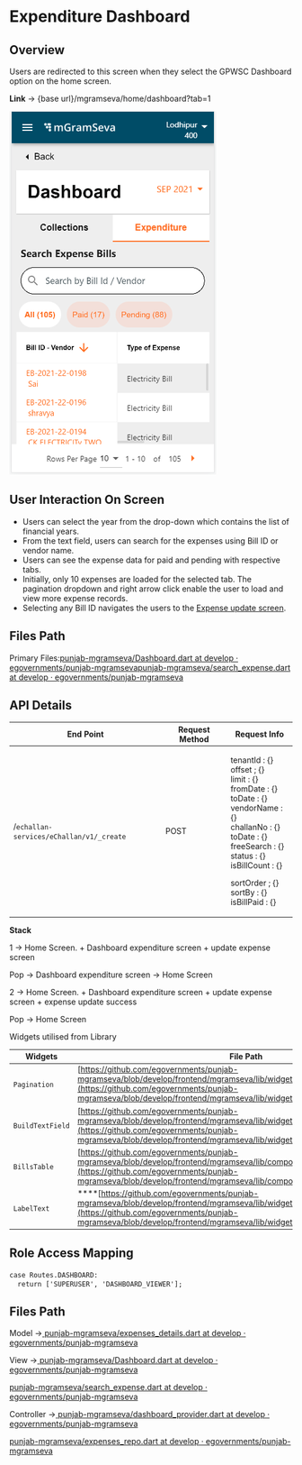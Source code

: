 # Expenditure Dashboard

## Overview

Users are redirected to this screen when they select the GPWSC Dashboard option on the home screen.

**Link** → {base url}/mgramseva/home/dashboard?tab=1

![](<../../../../../.gitbook/assets/image (1).png>)

## **User Interaction On Screen**

* Users can select the year from the drop-down which contains the list of financial years.
* From the text field, users can search for the expenses using Bill ID or vendor name.
* Users can see the expense data for paid and pending with respective tabs.
* Initially, only 10 expenses are loaded for the selected tab. The pagination dropdown and right arrow click enable the user to load and view more expense records.
* Selecting any Bill ID navigates the users to the [Expense update screen](https://digit-discuss.atlassian.net/wiki/spaces/DD/pages/1927348594).

## **Files Path** <a href="#files-path" id="files-path"></a>

Primary Files:[<img src="https://github.com/fluidicon.png" alt="" data-size="line">punjab-mgramseva/Dashboard.dart at develop · egovernments/punjab-mgramseva](https://github.com/egovernments/punjab-mgramseva/blob/develop/frontend/mgramseva/lib/screeens/dashboard/Dashboard.dart)​[<img src="https://github.com/fluidicon.png" alt="" data-size="line">punjab-mgramseva/search\_expense.dart at develop · egovernments/punjab-mgramseva](https://github.com/egovernments/punjab-mgramseva/blob/develop/frontend/mgramseva/lib/screeens/dashboard/search\_expense.dart)

## **API Details**

| End Point                                | Request Method | Request Info                                                                                                                                                                                                                                       |
| ---------------------------------------- | -------------- | -------------------------------------------------------------------------------------------------------------------------------------------------------------------------------------------------------------------------------------------------- |
| /`echallan-services/eChallan/v1/_create` | POST           | <p>tenantId : {}<br>offset ; {}<br>limit : {}<br>fromDate : {}<br>toDate : {}<br>vendorName : {}<br>challanNo : {}<br>toDate : {}<br>freeSearch : {}<br>status : {}<br>isBillCount : {}</p><p>sortOrder ; {}<br>sortBy : {}<br>isBillPaid : {}</p> |

**Stack**

1 → Home Screen. + Dashboard expenditure screen + update expense screen

Pop → Dashboard expenditure screen → Home Screen

2 → Home Screen. + Dashboard expenditure screen + update expense screen + expense update success

Pop → Home Screen

Widgets utilised from Library

| Widgets          | File Path                                                                                                                                                                                                                                              | Description |
| ---------------- | ------------------------------------------------------------------------------------------------------------------------------------------------------------------------------------------------------------------------------------------------------ | ----------- |
| `Pagination`     | [https://github.com/egovernments/punjab-mgramseva/blob/develop/frontend/mgramseva/lib/widgets/pagination.dart](https://github.com/egovernments/punjab-mgramseva/blob/develop/frontend/mgramseva/lib/widgets/pagination.dart)                           | Pagination  |
| `BuildTextField` | [https://github.com/egovernments/punjab-mgramseva/blob/develop/frontend/mgramseva/lib/widgets/TextFieldBuilder.dart](https://github.com/egovernments/punjab-mgramseva/blob/develop/frontend/mgramseva/lib/widgets/TextFieldBuilder.dart)               | Text Field  |
| `BillsTable`     | [https://github.com/egovernments/punjab-mgramseva/blob/develop/frontend/mgramseva/lib/components/Dashboard/BillsTable.dart](https://github.com/egovernments/punjab-mgramseva/blob/develop/frontend/mgramseva/lib/components/Dashboard/BillsTable.dart) | Table       |
| `LabelText`      | ****[https://github.com/egovernments/punjab-mgramseva/blob/develop/frontend/mgramseva/lib/widgets/LabelText.dart](https://github.com/egovernments/punjab-mgramseva/blob/develop/frontend/mgramseva/lib/widgets/LabelText.dart)                         | Subtitle    |

## **Role Access Mapping**

```
case Routes.DASHBOARD:
  return ['SUPERUSER', 'DASHBOARD_VIEWER'];
```

## **Files Path**

Model →[ <img src="https://github.com/fluidicon.png" alt="" data-size="line">punjab-mgramseva/expenses\_details.dart at develop · egovernments/punjab-mgramseva](https://github.com/egovernments/punjab-mgramseva/blob/develop/frontend/mgramseva/lib/model/expensesDetails/expenses\_details.dart)

View →[ <img src="https://github.com/fluidicon.png" alt="" data-size="line">punjab-mgramseva/Dashboard.dart at develop · egovernments/punjab-mgramseva](https://github.com/egovernments/punjab-mgramseva/blob/develop/frontend/mgramseva/lib/screeens/dashboard/Dashboard.dart)&#x20;

[ <img src="https://github.com/fluidicon.png" alt="" data-size="line">punjab-mgramseva/search\_expense.dart at develop · egovernments/punjab-mgramseva](https://github.com/egovernments/punjab-mgramseva/blob/develop/frontend/mgramseva/lib/screeens/dashboard/search\_expense.dart)

Controller →[ <img src="https://github.com/fluidicon.png" alt="" data-size="line">punjab-mgramseva/dashboard\_provider.dart at develop · egovernments/punjab-mgramseva](https://github.com/egovernments/punjab-mgramseva/blob/develop/frontend/mgramseva/lib/providers/dashboard\_provider.dart)&#x20;

[<img src="https://github.com/fluidicon.png" alt="" data-size="line">punjab-mgramseva/expenses\_repo.dart at develop · egovernments/punjab-mgramseva](https://github.com/egovernments/punjab-mgramseva/blob/develop/frontend/mgramseva/lib/repository/expenses\_repo.dart)


